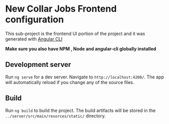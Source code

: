 # New Collar Jobs Frontend configuration
This sub-project is the frontend UI portion of the project and it was generated with [Angular CLI](https://github.com/angular/angular-cli)

**Make sure you also have NPM , Node  and angular-cli globally installed**

## Development server

Run `ng serve` for a dev server. Navigate to `http://localhost:4200/`. The app will automatically reload if you change any of the source files.

## Build

Run `ng build` to build the project. The build artifacts will be stored in the `../server/src/main/resorces/static/` directory. 


